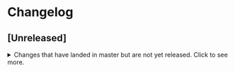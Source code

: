 # Changelog

## [Unreleased]
<details>
  <summary>
    Changes that have landed in master but are not yet released.
    Click to see more.
  </summary>

Initial release. It includes a `docker-compose.yml` file to deploy source{d} CE locally, and a `sourced` installer command.

The `sourced` binary is a wrapper for Docker Compose that downloads the `docker-compose.yml` file from this repository, and includes the following sub commands:

- `install`: Install and initialize containers
- `status`: Shows status of the components
- `stop`: Stop running containers
- `start`: Start stopped containers
- `web`: Open the web interface in your browser
- `prune`: Stop and remove containers and resources
- `compose`: Manage docker compose files
  - `download`: Download docker compose files
  - `list`: List the downloaded docker compose files
  - `set`: Set the active docker compose file

</details>
